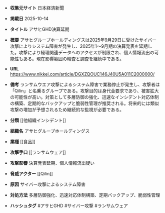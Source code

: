 - **収集元サイト**
日本経済新聞

- **掲載日**
2025-10-14

- **タイトル**
アサヒGHD決算延期

- **概要**
アサヒグループホールディングスは2025年9月29日に受けたサイバー攻撃によりシステム障害が発生し、2025年1〜9月期の決算発表を延期した。攻撃により経理関連データへのアクセスが制限され、個人情報流出の可能性もある。現在影響範囲の精査と調査を継続中である。

- **URL**
https://www.nikkei.com/article/DGXZQOUC146J40U5A011C2000000/

- **備考**
ランサムウエア攻撃によるシステム障害で業務停止が発生し、攻撃者は「Qilin」と名乗るグループである。攻撃目的は身代金要求であり、被害拡大の可能性が高い。対策として多層防御の強化、迅速なインシデント対応体制の構築、定期的なバックアップと脆弱性管理が推奨される。将来的には類似攻撃の増加が予想されるため継続的な監視が必要である。

- **分類**
[[他組織インシデント]]

- **組織名**
アサヒグループホールディングス

- **業種**
[[食品]]

- **攻撃手口**
[[ランサムウェア]]

- **攻撃影響**
決算発表延期、個人情報流出疑い

- **脅威アクター**
[[Qilin]]

- **原因**
サイバー攻撃によるシステム障害

- **対処方法**
多層防御強化、迅速対応体制構築、定期バックアップ、脆弱性管理

- **ハッシュタグ**
#アサヒGHD #サイバー攻撃 #ランサムウェア
